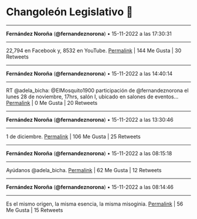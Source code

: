 # Changoleón Legislativo 🙈
*****
**Fernández Noroña** (**@fernandeznorona**) • 15-11-2022 a las 17:30:31
*****
22,794 en Facebook y, 8532 en YouTube.
[Permalink](https://twitter.com/fernandeznorona/status/1592691550743859200) | 144 Me Gusta | 30 Retweets
*****
**Fernández Noroña** (**@fernandeznorona**) • 15-11-2022 a las 14:40:14
*****
RT @adela_bicha: @ElMosquito1900 participación de @fernandeznorona el lunes  28 de noviembre, 17hrs, salón I, ubicado en salones de eventos…
[Permalink](https://twitter.com/fernandeznorona/status/1592648698982715393) | 0 Me Gusta | 20 Retweets
*****
**Fernández Noroña** (**@fernandeznorona**) • 15-11-2022 a las 13:30:46
*****
1 de diciembre.
[Permalink](https://twitter.com/fernandeznorona/status/1592631215227826176) | 106 Me Gusta | 25 Retweets
*****
**Fernández Noroña** (**@fernandeznorona**) • 15-11-2022 a las 08:15:18
*****
Ayúdanos @adela_bicha.
[Permalink](https://twitter.com/fernandeznorona/status/1592551829287866370) | 62 Me Gusta | 12 Retweets
*****
**Fernández Noroña** (**@fernandeznorona**) • 15-11-2022 a las 08:14:46
*****
Es el mismo origen, la misma esencia, la misma misoginia.
[Permalink](https://twitter.com/fernandeznorona/status/1592551693698625537) | 56 Me Gusta | 15 Retweets